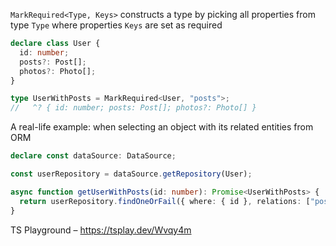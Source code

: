 `MarkRequired<Type, Keys>` constructs a type by picking all properties from type `Type` where properties `Keys` are set
as required

```ts
declare class User {
  id: number;
  posts?: Post[];
  photos?: Photo[];
}

type UserWithPosts = MarkRequired<User, "posts">;
//   ^? { id: number; posts: Post[]; photos?: Photo[] }
```

A real-life example: when selecting an object with its related entities from ORM

```ts
declare const dataSource: DataSource;

const userRepository = dataSource.getRepository(User);

async function getUserWithPosts(id: number): Promise<UserWithPosts> {
  return userRepository.findOneOrFail({ where: { id }, relations: ["posts"] }) as Promise<UserWithPosts>;
}
```

TS Playground – https://tsplay.dev/Wvqy4m
